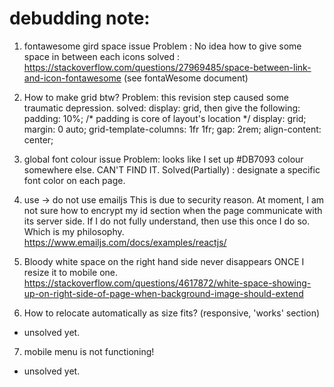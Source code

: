 # debudding note:

1. fontawesome gird space issue
Problem : No idea how to give some space in between each icons
solved : https://stackoverflow.com/questions/27969485/space-between-link-and-icon-fontawesome (see fontaWesome document) 

2. How to make grid btw?
Problem: this revision step caused some traumatic depression.
solved:
display: grid, then give the following:
    padding: 10%; /* padding is core of layout's location */
    display: grid;
    margin: 0 auto;
    grid-template-columns: 1fr 1fr;
    gap: 2rem;
    align-content: center;

3. global font colour issue
Problem: looks like I set up #DB7093 colour somewhere else. CAN'T FIND IT.
Solved(Partially) : designate a specific font color on each page.  

4. use -> do not use emailjs
This is due to security reason. At moment, I am not sure how to encrypt my id section when the page communicate with its server side.
If I do not fully understand, then use this once I do so. Which is my philosophy.
https://www.emailjs.com/docs/examples/reactjs/

5. Bloody white space on the right hand side never disappears ONCE I resize it to mobile one.
https://stackoverflow.com/questions/4617872/white-space-showing-up-on-right-side-of-page-when-background-image-should-extend

6. How to relocate automatically as size fits? (responsive, 'works' section) 
- unsolved yet.

7. mobile menu is not functioning!
- unsolved yet.
